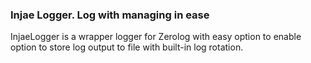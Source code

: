 ### Injae Logger. Log with managing in ease

InjaeLogger is a wrapper logger for Zerolog with easy option to enable 
option to store log output to file with built-in log rotation.

 
